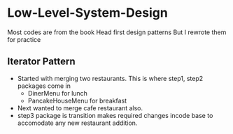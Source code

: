 # Low-Level-System-Design

Most codes are from the book Head first design patterns
But I rewrote them for practice

## Iterator Pattern
- Started with merging two restaurants. This is where step1, step2 packages come in 
  - DinerMenu for lunch
  - PancakeHouseMenu for breakfast
- Next wanted to merge cafe restaurant also. 
- step3 package is transition makes required changes incode base to accomodate any new restaurant addition.